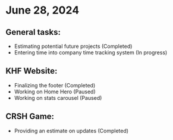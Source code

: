 # June 28, 2024

## General tasks:
   - Estimating potential future projects (Completed)
   - Entering time into company time tracking system (In progress)

## KHF Website:
   - Finalizing the footer (Completed)
   - Working on Home Hero (Paused)
   - Working on stats carousel (Paused)

## CRSH Game:
   - Providing an estimate on updates (Completed)
